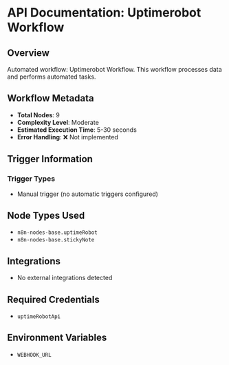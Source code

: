# API Documentation: Uptimerobot Workflow

## Overview
Automated workflow: Uptimerobot Workflow. This workflow processes data and performs automated tasks.

## Workflow Metadata
- **Total Nodes**: 9
- **Complexity Level**: Moderate
- **Estimated Execution Time**: 5-30 seconds
- **Error Handling**: ❌ Not implemented

## Trigger Information
### Trigger Types
- Manual trigger (no automatic triggers configured)

## Node Types Used
- `n8n-nodes-base.uptimeRobot`
- `n8n-nodes-base.stickyNote`

## Integrations
- No external integrations detected

## Required Credentials
- `uptimeRobotApi`

## Environment Variables
- `WEBHOOK_URL`
